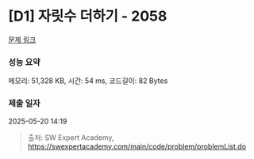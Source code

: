 # [D1] 자릿수 더하기 - 2058 

[문제 링크](https://swexpertacademy.com/main/code/problem/problemDetail.do?contestProbId=AV5QPRjqA10DFAUq) 

### 성능 요약

메모리: 51,328 KB, 시간: 54 ms, 코드길이: 82 Bytes

### 제출 일자

2025-05-20 14:19



> 출처: SW Expert Academy, https://swexpertacademy.com/main/code/problem/problemList.do